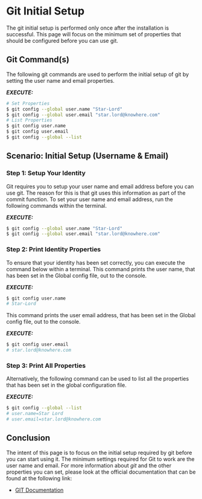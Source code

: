 # Git Initial Setup
The git initial setup is performed only once after the installation is successful. This page will focus on the minimum set of properties that should be configured before you can use git.

## Git Command(s)
The following git commands are used to perform the initial setup of git by setting the user name and email properties.

***EXECUTE:***
```bash
# Set Properties
$ git config --global user.name "Star-Lord"
$ git config --global user.email "star.lord@knowhere.com"
# List Properties
$ git config user.name
$ git config user.email
$ git config --global --list
```

## Scenario: Initial Setup (Username & Email)

### Step 1: Setup Your Identity
Git requires you to setup your user name and email address before you can use git. The reason for this is that git uses this information as part of the commit function. To set your user name and email address, run the following commands within the terminal.

***EXECUTE:***
```bash
$ git config --global user.name "Star-Lord"
$ git config --global user.email "star.lord@knowhere.com"
```

### Step 2: Print Identity Properties
To ensure that your identity has been set correctly, you can execute the command below within a terminal. This command prints the user name, that has been set in the Global config file, out to the console.

***EXECUTE:***
```bash
$ git config user.name
# Star-Lord
```

This command prints the user email address, that has been set in the Global config file, out to the console.

***EXECUTE:***
```bash
$ git config user.email
# star.lord@knowhere.com
```

### Step 3: Print All Properties
Alternatively, the following command can be used to list all the properties that has been set in the global configuration file.

***EXECUTE:***
```bash
$ git config --global --list
# user.name=Star Lord
# user.email=star.lord@knowhere.com
```

## Conclusion
The intent of this page is to focus on the initial setup required by git before you can start using it. The minimum settings required for Git to work are the user name and email. For more information about *git* and the other properties you can set, please look at the official documentation that can be found at the following link:

* [GIT Documentation](https://git-scm.com/docs/)
